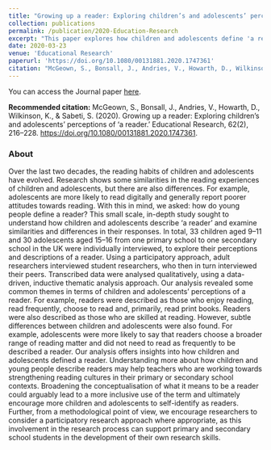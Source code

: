 ```yaml
---
title: "Growing up a reader: Exploring children’s and adolescents’ perceptions of ‘a reader’"
collection: publications
permalink: /publication/2020-Education-Research
excerpt: "This paper explores how children and adolescents define 'a reader,' finding common themes such as enjoyment and frequency of reading, but also noting adolescents' broader definition and preference for digital formats, with implications for fostering inclusive reading cultures in schools and promoting participatory research methodologies."
date: 2020-03-23
venue: 'Educational Research'
paperurl: 'https://doi.org/10.1080/00131881.2020.1747361'
citation: "McGeown, S., Bonsall, J., Andries, V., Howarth, D., Wilkinson, K., & Sabeti, S. (2020). &quot;Growing up a reader: Exploring children’s and adolescents’ perceptions of ‘a reader.’&quot; <i>Educational Research</i>, 62(2), 216–228."
---
```

You can access the Journal paper [here](https://doi.org/10.1080/00131881.2020.1747361).

**Recommended citation:** McGeown, S., Bonsall, J., Andries, V., Howarth, D., Wilkinson, K., & Sabeti, S. (2020). Growing up a reader: Exploring children’s and adolescents’ perceptions of ‘a reader.’ Educational Research, 62(2), 216–228. https://doi.org/10.1080/00131881.2020.1747361.

### About
Over the last two decades, the reading habits of children and adolescents have evolved. Research shows some similarities in the reading experiences of children and adolescents, but there are also differences. For example, adolescents are more likely to read digitally and generally report poorer attitudes towards reading. With this in mind, we asked: how do young people define a reader? This small scale, in-depth study sought to understand how children and adolescents describe ‘a reader’ and examine similarities and differences in their responses. In total, 33 children aged 9–11 and 30 adolescents aged 15–16 from one primary school to one secondary school in the UK were individually interviewed, to explore their perceptions and descriptions of a reader. Using a participatory approach, adult researchers interviewed student researchers, who then in turn interviewed their peers. Transcribed data were analysed qualitatively, using a data-driven, inductive thematic analysis approach. Our analysis revealed some common themes in terms of children and adolescents’ perceptions of a reader. For example, readers were described as those who enjoy reading, read frequently, choose to read and, primarily, read print books. Readers were also described as those who are skilled at reading. However, subtle differences between children and adolescents were also found. For example, adolescents were more likely to say that readers choose a broader range of reading matter and did not need to read as frequently to be described a reader. Our analysis offers insights into how children and adolescents defined a reader. Understanding more about how children and young people describe readers may help teachers who are working towards strengthening reading cultures in their primary or secondary school contexts. Broadening the conceptualisation of what it means to be a reader could arguably lead to a more inclusive use of the term and ultimately encourage more children and adolescents to self-identify as readers. Further, from a methodological point of view, we encourage researchers to consider a participatory research approach where appropriate, as this involvement in the research process can support primary and secondary school students in the development of their own research skills.